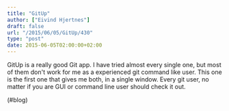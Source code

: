 ```yaml
---
title: "GitUp"
author: ["Eivind Hjertnes"]
draft: false
url: "/2015/06/05/GitUp/430"
type: "post"
date: 2015-06-05T02:00:00+02:00
---
```


GitUp is a really good Git app. I have tried almost every single one,
but most of them don't work for me as a experienced git command like
user. This one is the first one that gives me both, in a single window.
Every git user, no matter if you are GUI or command line user should
check it out.

(#blog)
